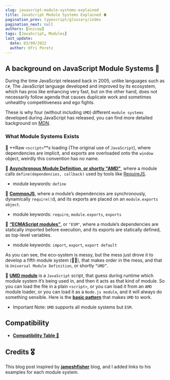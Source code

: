 ```yaml
---
slug: javascript-module-systems-explained
title: JavaScript Module Systems Explained 🫀
pagination_prev: typescript/glossary/index
pagination_next: null
authors: [unicop]
tags: [JavaScript, Modules]
last_update:
  date: 03/09/2022
  author: Ofri Peretz
---
```


## A background on JavaScript Module Systems 🐾

During the time JavaScript released back in 2005, unlike languages such as `C#`, The JavaScript language developed and improved by its ecosystem, which has pros like enhancing very fast, but on the other hand, does not necessarily follow agenda that causes duplicate work and sometimes unhealthy competitiveness and ego fights.

These is why four (without including `UMD`) different `module systems` developed during JavaScript has released, you can find more detailed background on [MDN](https://developer.mozilla.org/en-US/docs/Web/JavaScript/Guide/Modules#a_background_on_modules).

### What Module Systems Exists

🧩 **Raw `<script>`**s loading (The original use of `JavaScript`), where dependencies are implicit, and exports are overloaded onto the `window` object, weirdly this convention has no name.

🧩 **[Asynchronous Module Definition, or shortly "AMD"](https://jameshfisher.com/2020/10/03/what-are-amd-modules/)**, where a module calls `define(dependencies, callback)` used by tools like [RequireJS](https://requirejs.org/).

- module keywords: `define`

<!--truncate-->

🧩 **[CommonJS](https://jameshfisher.com/2020/09/27/what-does-the-require-function-do-in-nodejs/)**, where a module’s dependencies are synchronously, dynamically `require()`d, and its exports are placed on an `module.exports object`.

- module keywords: `require`, `module.exports`, `exports`

🧩 **[“ECMAScript modules”](https://jameshfisher.com/2020/09/25/javascript-modules-for-grumpy-developers-from-2005/)**, or `"ESM"`, where a module’s dependencies are statically imported before execution, and its exports are statically defined, as top-level variables.

- module keywords: `import`, `export`, `export default`

As you can see, the eco-system is messy, but the mess just drove it to develop a fifth module system (😵‍💫), that makes order in the mess, and that is `Universal Module Definition`, or shortly `“UMD”`.

🧩 **[UMD module](https://jameshfisher.com/2020/10/04/what-are-umd-modules/)** is a `JavaScript` script, that guess during runtime which module system it’s being used in, and then it acts as that kind of module. So you can load the file in a plain `<script>`, or you can load it from an `AMD` module loader, or you can load it as a `Node.js module`, and it will always do something sensible. Here is the **[basic pattern](https://github.com/umdjs/umd/blob/master/templates/commonjsStrict.js)** that makes `UMD` to work.

- Important Note: `UMD` supports all module systems but `ESM`.

## Compatibility

- **[Compatibility Table 📐](./js-module-systems-compatibility.md)**

## Credits 🎖️

This blog post inspired by **[jameshfisher](https://jameshfisher.com/)** blog, and I added links to his examples for each module system.
